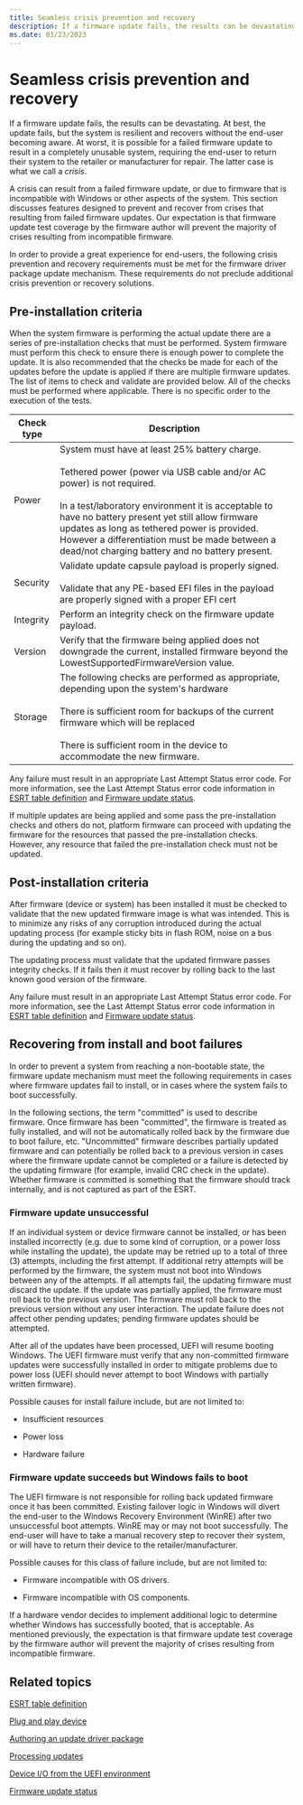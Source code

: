 ```yaml
---
title: Seamless crisis prevention and recovery
description: If a firmware update fails, the results can be devastating.
ms.date: 03/23/2023
---
```


# Seamless crisis prevention and recovery

If a firmware update fails, the results can be devastating. At best, the update fails, but the system is resilient and recovers without the end-user becoming aware. At worst, it is possible for a failed firmware update to result in a completely unusable system, requiring the end-user to return their system to the retailer or manufacturer for repair. The latter case is what we call a *crisis*.

A crisis can result from a failed firmware update, or due to firmware that is incompatible with Windows or other aspects of the system. This section discusses features designed to prevent and recover from crises that resulting from failed firmware updates. Our expectation is that firmware update test coverage by the firmware author will prevent the majority of crises resulting from incompatible firmware.

In order to provide a great experience for end-users, the following crisis prevention and recovery requirements must be met for the firmware driver package update mechanism. These requirements do not preclude additional crisis prevention or recovery solutions.

## Pre-installation criteria

When the system firmware is performing the actual update there are a series of pre-installation checks that must be performed. System firmware must perform this check to ensure there is enough power to complete the update. It is also recommended that the checks be made for each of the updates before the update is applied if there are multiple firmware updates. The list of items to check and validate are provided below. All of the checks must be performed where applicable. There is no specific order to the execution of the tests.

| Check type | Description |
|--|--|
| Power | System must have at least 25% battery charge.<br><br>Tethered power (power via USB cable and/or AC power) is not required.<br><br>In a test/laboratory environment it is acceptable to have no battery present yet still allow firmware updates as long as tethered power is provided. However a differentiation must be made between a dead/not charging battery and no battery present. |
| Security | Validate update capsule payload is properly signed.<br><br>Validate that any PE-based EFI files in the payload are properly signed with a proper EFI cert |
| Integrity | Perform an integrity check on the firmware update payload. |
| Version | Verify that the firmware being applied does not downgrade the current, installed firmware beyond the LowestSupportedFirmwareVersion value. |
| Storage | The following checks are performed as appropriate, depending upon the system's hardware<br><br>There is sufficient room for backups of the current firmware which will be replaced<br><br>There is sufficient room in the device to accommodate the new firmware. |

Any failure must result in an appropriate Last Attempt Status error code. For more information, see the Last Attempt Status error code information in [ESRT table definition](esrt-table-definition.md) and [Firmware update status](firmware-update-status.md).

If multiple updates are being applied and some pass the pre-installation checks and others do not, platform firmware can proceed with updating the firmware for the resources that passed the pre-installation checks. However, any resource that failed the pre-installation check must not be updated.

## Post-installation criteria

After firmware (device or system) has been installed it must be checked to validate that the new updated firmware image is what was intended. This is to minimize any risks of any corruption introduced during the actual updating process (for example sticky bits in flash ROM, noise on a bus during the updating and so on).

The updating process must validate that the updated firmware passes integrity checks. If it fails then it must recover by rolling back to the last known good version of the firmware.

Any failure must result in an appropriate Last Attempt Status error code. For more information, see the Last Attempt Status error code information in [ESRT table definition](esrt-table-definition.md) and [Firmware update status](firmware-update-status.md).

## Recovering from install and boot failures

In order to prevent a system from reaching a non-bootable state, the firmware update mechanism must meet the following requirements in cases where firmware updates fail to install, or in cases where the system fails to boot successfully.

In the following sections, the term "committed" is used to describe firmware. Once firmware has been "committed", the firmware is treated as fully installed, and will not be automatically rolled back by the firmware due to boot failure, etc. "Uncommitted" firmware describes partially updated firmware and can potentially be rolled back to a previous version in cases where the firmware update cannot be completed or a failure is detected by the updating firmware (for example, invalid CRC check in the update). Whether firmware is committed is something that the firmware should track internally, and is not captured as part of the ESRT.

### Firmware update unsuccessful

If an individual system or device firmware cannot be installed, or has been installed incorrectly (e.g. due to some kind of corruption, or a power loss while installing the update), the update may be retried up to a total of three (3) attempts, including the first attempt. If additional retry attempts will be performed by the firmware, the system must not boot into Windows between any of the attempts. If all attempts fail, the updating firmware must discard the update. If the update was partially applied, the firmware must roll back to the previous version. The firmware must roll back to the previous version without any user interaction. The update failure does not affect other pending updates; pending firmware updates should be attempted.

After all of the updates have been processed, UEFI will resume booting Windows. The UEFI firmware must verify that any non-committed firmware updates were successfully installed in order to mitigate problems due to power loss (UEFI should never attempt to boot Windows with partially written firmware).

Possible causes for install failure include, but are not limited to:

- Insufficient resources

- Power loss

- Hardware failure

### Firmware update succeeds but Windows fails to boot

The UEFI firmware is not responsible for rolling back updated firmware once it has been committed. Existing failover logic in Windows will divert the end-user to the Windows Recovery Environment (WinRE) after two unsuccessful boot attempts. WinRE may or may not boot successfully. The end-user will have to take a manual recovery step to recover their system, or will have to return their device to the retailer/manufacturer.

Possible causes for this class of failure include, but are not limited to:

- Firmware incompatible with OS drivers.

- Firmware incompatible with OS components.

If a hardware vendor decides to implement additional logic to determine whether Windows has successfully booted, that is acceptable. As mentioned previously, the expectation is that firmware update test coverage by the firmware author will prevent the majority of crises resulting from incompatible firmware.

## Related topics

[ESRT table definition](esrt-table-definition.md)  

[Plug and play device](plug-and-play-device.md)  

[Authoring an update driver package](authoring-an-update-driver-package.md)  

[Processing updates](processing-updates.md)  

[Device I/O from the UEFI environment](device-i-o-from-the-uefi-environment.md)  

[Firmware update status](firmware-update-status.md)  
